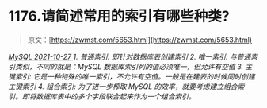 <!--yml
category: 未分类
date: 0001-01-01 00:00:00
--->

# 1176.请简述常用的索引有哪些种类?

> 原文：[https://zwmst.com/5653.html](https://zwmst.com/5653.html)

   [ *MySQL* ](https://zwmst.com/mysql)*[ <time datetime="2021-10-28T01:12:44+08:00"> 2021-10-27 </time> ](https://zwmst.com/5653.html)  1.  普通索引: 即针对数据库表创建索引
2.  唯一索引: 与普通索引类似，不同的就是：MySQL 数据库索引列的值必须唯一，但允许有空值
3.  主键索引: 它是一种特殊的唯一索引，不允许有空值。一般是在建表的时候同时创建主键索引
4.  组合索引: 为了进一步榨取 MySQL 的效率，就要考虑建立组合索引。即将数据库表中的多个字段联合起来作为一个组合索引。*